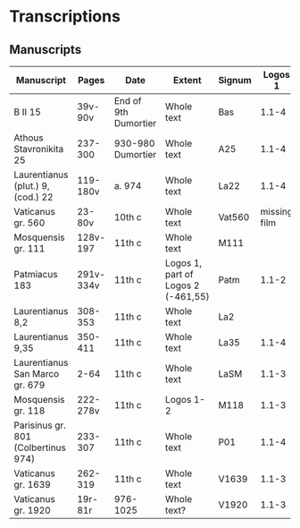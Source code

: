 # Transcriptions

## Manuscripts

| Manuscript | Pages | Date | Extent | Signum | Logos 1 | Logos 2 | Logos 3 |
|------------| ------ |----- | ----- | ------ | ------- | ------- | ------- |
| B II 15 | 39v-90v | End of 9th Dumortier | Whole text | Bas | 1.1-4 | | |
| Athous Stavronikita 25 | 237-300 | 930-980 Dumortier | Whole text | A25 | 1.1-4 | | |
| Laurentianus (plut.) 9, (cod.) 22 | 119-180v | a. 974 | Whole text | La22 | 1.1-4 | | |
| Vaticanus gr. 560 | 23-80v | 10th c | Whole text | Vat560 | missing film | | |
| Mosquensis gr. 111 | 128v-197 | 11th c | Whole text | M111 | | | |
| Patmiacus 183 | 291v-334v | 11th c | Logos 1, part of Logos 2 (-461,55) | Patm | 1.1-2 | | |
| Laurentianus 8,2 | 308-353 | 11th c | Whole text | La2 | | | |
| Laurentianus 9,35 | 350-411 | 11th c | Whole text | La35 | 1.1-4 | | |
| Laurentianus San Marco gr. 679  | 2-64 | 11th c | Whole text | LaSM | 1.1-3 | | |
| Mosquensis gr. 118 | 222-278v | 11th c | Logos 1-2 | M118 | 1.1-3 | | |
| Parisinus gr. 801 (Colbertinus 974) | 233-307 | 11th c | Whole text | P01 | 1.1-4 | | |
| Vaticanus gr. 1639 | 262-319 | 11th c | Whole text | V1639 | 1.1-3 | | |
| Vaticanus gr. 1920 | 19r-81r | 976-1025 | Whole text?| V1920 | 1.1-3 | | |
